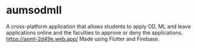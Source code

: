 # aumsodmll

A cross-platform application that allows students to apply OD, ML and leave applications online and the faculties to approve or deny the applications.
https://aoml-2d49e.web.app/
Made using Flutter and Firebase.
